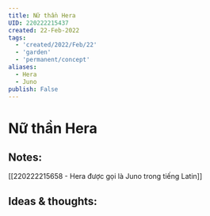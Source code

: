 ```yaml
---
title: Nữ thần Hera
UID: 220222215437
created: 22-Feb-2022
tags:
  - 'created/2022/Feb/22'
  - 'garden'
  - 'permanent/concept'
aliases:
  - Hera
  - Juno
publish: False
---
```

# Nữ thần Hera

## Notes:
[[220222215658 - Hera được gọi là Juno trong tiếng Latin]]

## Ideas & thoughts:



